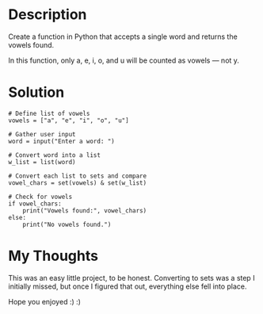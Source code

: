 # Description
Create a function in Python that accepts a single word and returns the vowels found. 

In this function, only a, e, i, o, and u will be counted as vowels — not y.

# Solution
```
# Define list of vowels
vowels = ["a", "e", "i", "o", "u"]

# Gather user input
word = input("Enter a word: ")

# Convert word into a list
w_list = list(word)

# Convert each list to sets and compare
vowel_chars = set(vowels) & set(w_list)

# Check for vowels
if vowel_chars:
    print("Vowels found:", vowel_chars)
else:
    print("No vowels found.")
```

# My Thoughts
This was an easy little project, to be honest. Converting to sets was a step I initially missed, but once I figured that out, everything else fell into place. 

Hope you enjoyed :) :)
